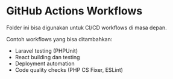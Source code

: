 # GitHub Actions Workflows

Folder ini bisa digunakan untuk CI/CD workflows di masa depan.

Contoh workflows yang bisa ditambahkan:
- Laravel testing (PHPUnit)
- React building dan testing
- Deployment automation
- Code quality checks (PHP CS Fixer, ESLint)
